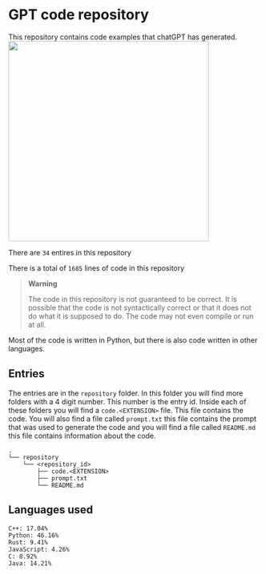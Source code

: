 # GPT code repository
This repository contains code examples that chatGPT has generated.
<img src="https://i.insider.com/63ef9e660270b1001984d9ce?width=2000&format=jpeg&auto=webp" width=400>

There are `34` entires in this repository

There is a total of `1685` lines of code in this repository

> **Warning**
>
> The code in this repository is not guaranteed to be correct. It is possible that the code is not syntactically correct or that it does not do what it is supposed to do. The code may not even compile or run at all.

Most of the code is written in Python, but there is also code written in other languages.

## Entries
The entries are in the `repository` folder. In this folder you will find more folders with a 4 digit number. This number is the entry id. Inside each of these folders you will find a `code.<EXTENSION>` file. This file contains the code. You will also find a file called `prompt.txt` this file contains the prompt that was used to generate the code and you will find a file called `README.md` this file contains information about the code.

```
.
└── repository
    └── <repository_id>
        ├── code.<EXTENSION>
        ├── prompt.txt
        └── README.md
```

## Languages used

```
C++: 17.04%
Python: 46.16%
Rust: 9.41%
JavaScript: 4.26%
C: 8.92%
Java: 14.21%
```

